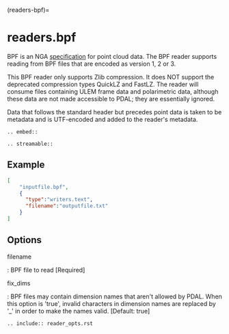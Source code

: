(readers-bpf)=

# readers.bpf

BPF is an NGA [specification](https://nsgreg.nga.mil/doc/view?i=4220&month=8&day=30&year=2016) for point cloud data.  The BPF reader supports
reading from BPF files that are encoded as version 1, 2 or 3.

This BPF reader only supports Zlib compression.  It does NOT support the
deprecated compression types QuickLZ and FastLZ.  The reader will consume files
containing ULEM frame data and polarimetric data, although these data are not
made accessible to PDAL; they are essentially ignored.

Data that follows the standard header but precedes point data is taken to
be metadata and is UTF-encoded and added to the reader's metadata.

```{eval-rst}
.. embed::
```

```{eval-rst}
.. streamable::
```

## Example

```json
[
    "inputfile.bpf",
    {
      "type":"writers.text",
      "filename":"outputfile.txt"
    }
]
```

## Options

filename

: BPF file to read \[Required\]

fix_dims

: BPF files may contain dimension names that aren't allowed by PDAL. When this
  option is 'true', invalid characters in dimension names are replaced by '\_' in
  order to make the names valid.
  \[Default: true\]

```{eval-rst}
.. include:: reader_opts.rst
```

